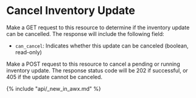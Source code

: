 # Cancel Inventory Update

Make a GET request to this resource to determine if the inventory update can be
cancelled.  The response will include the following field:

* `can_cancel`: Indicates whether this update can be canceled (boolean,
  read-only)

Make a POST request to this resource to cancel a pending or running inventory
update.  The response status code will be 202 if successful, or 405 if the
update cannot be canceled.

{% include "api/_new_in_awx.md" %}
